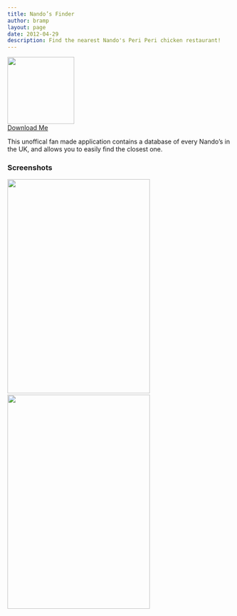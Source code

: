 ```yaml
---
title: Nando’s Finder
author: bramp
layout: page
date: 2012-04-29
description: Find the nearest Nando's Peri Peri chicken restaurant!
---
```

<div class="pull-right text-center">
  <a href="https://play.google.com/store/apps/details?id=net.bramp.finder"><img src="https://chart.googleapis.com/chart?cht=qr&chs=150x150&chl=https://play.google.com/store/apps/details?id=net.bramp.finder" width=150 height=150 /><br /> Download Me<br /> </a>
</div>

This unoffical fan made application contains a database of every Nando&#8217;s in the UK, and allows you to easily find the closest one.

<div class="clearfix"></div>

### Screenshots

<div class="text-center">
  <img src="nandos1.png" width=320 height=480 />
  &nbsp;&nbsp;
  <img src="nandos2.png" width=320 height=480 />
</div>


